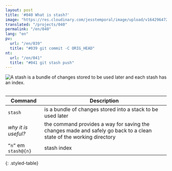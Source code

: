 ```yaml
---
layout: post
title: '#040 What is stash?'
image: "https://res.cloudinary.com/jesstemporal/image/upload/v1642964722/gitfichas/en/040/thumbnail_efctyk.jpg"
translated: "/projects/040"
permalink: "/en/040"
lang: "en"
pv:
  url: "/en/039"
  title: "#039 git commit -C ORIG_HEAD"
nt:
  url: "/en/041"
  title: "#041 git stash push"
---
```


<img alt="A stash is a bundle of changes stored to be used later and each stash has an index." src="https://res.cloudinary.com/jesstemporal/image/upload/v1642964723/gitfichas/en/040/full_uq54to.jpg"><br><br>

| Command | Description |
|---------|-------------|
| `stash` | is a bundle of changes stored into a stack to be used later |
| _why it is useful?_ | the command provides a way for saving the changes made and safely go back to a clean state of the working directory |
| `“n”` em `stash@{n}` | stash index |
{: .styled-table}

<!--
<br>

Read more about this command in the following blog post:

<a href="FILL">
  <strong>FILL</strong>
</a>
-->
